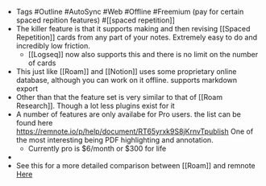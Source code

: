 - Tags #Outline #AutoSync #Web #Offline #Freemium (pay for certain spaced repition features) #[[spaced repetition]]
- The killer feature is that it supports making and then revising [[Spaced Repetition]] cards from any part of your notes. Extremely easy to do and incredibly low friction.
	- [[Logseq]] now also supports this and there is no limit on the number of cards
- This just like [[Roam]] and [[Notion]] uses some proprietary online database, although you can work on it offline. supports markdown export
- Other than that the feature set is very similar to that of [[Roam Research]]. Though a lot less plugins exist for it
- A number of features are only availabe for Pro users. the list can be found here https://remnote.io/p/help/document/RT65yrxk9S8jKrnvTpublish
  One of the most interesting being PDF highlighting and annotation.
	- Currently pro is $6/month or $300 for life
-
- See this for a more detailed comparison between [[Roam]] and remnote [Here](https://www.reddit.com/r/RoamResearch/comments/gbgtwz/differences_between_roam_research_and_remnote/fpa03pn?utm_source=share&utm_medium=web2x&context=3)